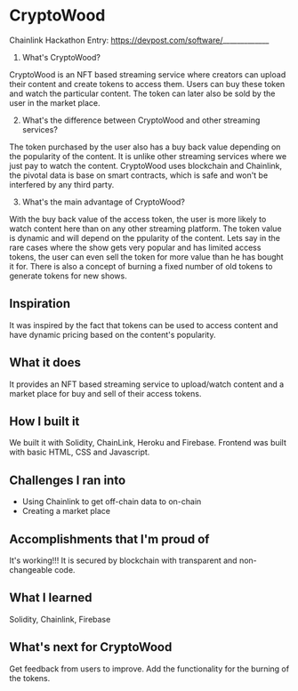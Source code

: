 # CryptoWood
Chainlink Hackathon Entry: https://devpost.com/software/_____________

1. What's CryptoWood?

CryptoWood is an NFT based streaming service where creators can upload their content and create tokens to access them. Users can buy these token and watch the particular content. The token can later also be sold by the user in the market place.

2. What's the difference between CryptoWood and other streaming services?

The token purchased by the user also has a buy back value depending on the popularity of the content. It is unlike other streaming services where we just pay to watch the content. CryptoWood uses blockchain and Chainlink, the pivotal data is base on smart contracts, which is safe and won't be interfered by any third party. 

3. What's the main advantage of CryptoWood?

With the buy back value of the access token, the user is more likely to watch content here than on any other streaming platform. The token value is dynamic and will depend on the ppularity of the content. Lets say in the rare cases where the show gets very popular and has limited access tokens, the user can even sell the token for more value than he has bought it for. There is also a concept of burning a fixed number of old tokens to generate tokens for new shows.

## Inspiration
It was inspired by the fact that tokens can be used to access content and have dynamic pricing based on the content's popularity.

## What it does
It provides an NFT based streaming service to upload/watch content and a market place for buy and sell of their access tokens.

## How I built it
We built it with Solidity, ChainLink, Heroku and Firebase. Frontend was built with basic HTML, CSS and Javascript. 

## Challenges I ran into
- Using Chainlink to get off-chain data to on-chain
- Creating a market place

## Accomplishments that I'm proud of
It's working!!! It is secured by blockchain with transparent and non-changeable code. 

## What I learned
Solidity, Chainlink, Firebase

## What's next for CryptoWood
Get feedback from users to improve.
Add the functionality for the burning of the tokens.
